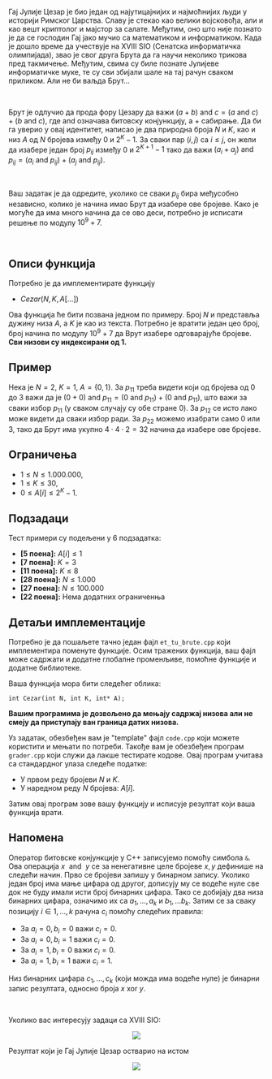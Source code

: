 ﻿Гај Јулије Цезар је био један од најутицајнијих и најмоћнијих људи у историји Римског Царства. Славу је стекао као велики војсковођа, али и као вешт криптолог и мајстор за салате. Међутим, оно што није познато је да се господин Гај јако мучио са математиком и информатиком. Када је дошло време да учествује на XVIII SIO (Сенатска информатичка олимпијада), звао је свог друга Брута да га научи неколико трикова  пред такмичење. Међутим, свима су биле познате Јулијеве информатичке муке, те су сви збијали шале на тај рачун сваком приликом. Али не би ваљда Брут...

<br>

Брут је одлучио да прода фору Цезару да важи $(a+b)\text{ and }c=(a\text{ and }c)+(b\text{ and }c)$, где $\text{and}$ означава битовску конјункцију, а $+$ сабирање. Да би га уверио у овај идентитет, написао је два природна броја $N$ и $K$, као и низ $A$ од $N$ бројева између $0$ и $2^K-1$. За сваки пар $(i,j)$ са $i\leq j$, он жели да изабере један број $p_{ij}$ између $0$ и $2^{K+1}-1$ тако да важи $(a_i+a_j)\text{ and } p_{ij}=(a_i\text{ and } p_{ij}) + (a_j\text{ and } p_{ij})$. 

<br>

Ваш задатак је да одредите, уколико се сваки $p_{ij}$ бира међусобно независно, колико је начина имао Брут да изабере ове бројеве. Како је могуће да има много начина да се ово деси, потребно је исписати решење по модулу $10^9+7$.

<br>



## Описи функција

Потребно је да имплементирате функцију

-   $Cezar(N, K, A[\ldots])$

Ова функција ће бити позвана једном по примеру. Број $N$  и представља дужину низа $A$, а $K$ је као из текста. Потребно је вратити један цео број, број начина по модулу $10^9+7$ да Врут изабере одговарајуће бројеве. 
   **Сви низови су индексирани од 1.**

## Пример

Нека је $N=2$, $K=1$,  $A=\{0,1\}$. За $p_{11}$ треба видети који од бројева од $0$ до $3$ важи да је $(0+0)\text{ and }p_{11}=(0\text{ and }p_{11})+(0\text{ and }p_{11})$, што важи за сваки избор $p_{11}$ (у сваком случају су обе стране $0$). За $p_{12}$ се исто лако може видети да сваки избор ради. За $p_{22}$ можемо изабрати само $0$ или $3$, тако да Брут има укупно $4\cdot4\cdot2=32$ начина да изабере ове бројеве.

## Ограничења

-   $1 \leq N \leq 1.000.000$,
-   $1 \leq K \leq 30$,
-   $0 \leq A[i] \leq 2^K-1$.
## Подзадаци

Тест примери су подељени у $6$ подзадатка:

-   **[5 поена]:** $A[i]\leq 1$
-   **[7 поена]:** $K=3$
-   **[11 поена]:** $K\leq 8$
-   **[28 поена]:** $N\leq 1.000$
-   **[27 поена]:** $N\leq 100.000$
-   **[22 поена]:** Нема додатних ограниченња

## Детаљи имплементације

Потребно је да пошаљете тачно један фајл  `et_tu_brute.cpp`  који имплементира поменуте функције. Осим тражених функција, ваш фајл може садржати и додатне глобалне променљиве, помоћне функције и додатне библиотеке.

Ваша функција мора бити следећег облика:

`int Cezar(int N, int K, int* A);`

**Вашим програмима је дозвољено да мењају садржај низова али не смеју да приступају ван граница датих низова.**

Уз задатак, обезбеђен вам је "template" фајл  `code.cpp`  који можете користити и мењати по потреби. Такође вам је обезбеђен програм `grader.cpp` који служи да лакше тестирате кодове. Овај програм учитава са стандардног улаза следеће податке:

-   У првом реду бројеви $N$ и $K$.
-   У наредном реду $N$ бројева: $A[i]$.

Затим овај програм зове вашу функцију и исписује резултат који ваша функција врати.

## Напомена

Оператор битовске конјункције у C++ записујемо помоћу симбола `&`. Ова операција $x\ \text{ and } \ y$ се за ненегативне целе бројеве $x,y$ дефинише на следећи начин. Прво се бројеви запишу у бинарном запису. Уколико један број има мање цифара од другог, дописују му се водеће нуле све док не буду имали исти број бинарних цифара. Тако се добијају два низа бинарних цифара, означимо их са $a_1, \ldots, a_k$ и $b_1, \ldots b_k$. Затим се за сваку позицију $i \in {1, \ldots, k }$ рачуна $c_i$ помоћу следећих правила:

-   За $a_{i} = 0, b_{i} = 0$ важи $c_{i} = 0$.
-   За $a_{i} = 0, b_{i} = 1$ важи $c_{i} = 0$.
-   За $a_{i} = 1, b_{i} = 0$ важи $c_{i} = 0$.
-   За $a_{i} = 1, b_{i} = 1$ важи $c_{i} = 1$.

Низ бинарних цифара $c_1, \ldots, c_k$ (који можда има водеће нуле) је бинарни запис резултата, односно броја $x \ \text{xor} \ y$.

<br>

Уколико вас интересују задаци са XVIII SIO:

<p style="text-align: center;">
<img src="https://petljamediastorage.blob.core.windows.net/problemmedia/136039/SIO.png" >
</p>

Резултат који је Гај Јулије Цезар остварио на истом
 
 <p style="text-align: center;">
 
<img src="https://petljamediastorage.blob.core.windows.net/problemmedia/136039/rez.png" >

</p>

